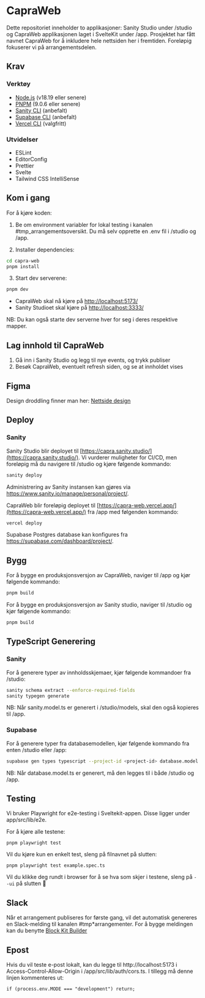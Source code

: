 # CapraWeb

Dette repositoriet inneholder to applikasjoner: Sanity Studio under /studio og CapraWeb applikasjonen laget i SvelteKit under /app. Prosjektet har fått navnet CapraWeb for å inkludere hele nettsiden her i fremtiden. Foreløpig fokuserer vi på arrangementsdelen.

## Krav

### Verktøy

- [Node.js](https://nodejs.org/en/) (v18.19 eller senere)
- [PNPM](https://pnpm.io/installation) (9.0.6 eller senere)
- [Sanity CLI](https://www.sanity.io/docs/getting-started-with-sanity-cli) (anbefalt)
- [Supabase CLI](https://supabase.com/docs/guides/cli/getting-started) (anbefalt)
- [Vercel CLI](https://vercel.com/docs/cli) (valgfritt)

### Utvidelser

- ESLint
- EditorConfig
- Prettier
- Svelte
- Tailwind CSS IntelliSense

## Kom i gang

For å kjøre koden:

1. Be om environment variabler for lokal testing i kanalen #tmp_arrangementsoversikt. Du må selv opprette en .env fil i /studio og /app.

2. Installer dependencies:

```bash
cd capra-web
pnpm install
```

3.  Start dev serverene:

```bash
pnpm dev
```

- CapraWeb skal nå kjøre på [http://localhost:5173/](http://localhost:5173/)
- Sanity Studioet skal kjøre på [http://localhost:3333/](http://localhost:3333/)

NB: Du kan også starte dev serverne hver for seg i deres respektive mapper.

## Lag innhold til CapraWeb

1. Gå inn i Sanity Studio og legg til nye events, og trykk publiser
2. Besøk CapraWeb, eventuelt refresh siden, og se at innholdet vises

## Figma

Design droddling finner man her: [Nettside design](https://www.figma.com/design/ZFgYAb0tYd8LUwKMomOfBx/Nettsideting?node-id=1-664&t=96Kmh2v9JKb1BpLY-0)

## Deploy

### Sanity

Sanity Studio blir deployet til [https://capra.sanity.studio/](https://capra.sanity.studio/). Vi vurderer muligheter for CI/CD, men foreløpig må du navigere til /studio og kjøre følgende kommando:

```bash
sanity deploy
```

Administrering av Sanity instansen kan gjøres via [https://www.sanity.io/manage/personal/project/<project-id>](https://www.sanity.io/manage/personal/project/<project-id>).

CapraWeb blir foreløpig deployet til [https://capra-web.vercel.app/](https://capra-web.vercel.app/) fra /app med følgenden kommando:

```bash
vercel deploy
```

Supabase Postgres database kan konfigures fra [https://supabase.com/dashboard/project/<project-id>](https://supabase.com/dashboard/project/<project-id>).

## Bygg

For å bygge en produksjonsversjon av CapraWeb, naviger til /app og kjør følgende kommando:

```bash
pnpm build
```

For å bygge en produksjonsversjon av Sanity studio, naviger til /studio og kjør følgende kommando:

```bash
pnpm build
```

## TypeScript Generering

### Sanity

For å generere typer av innholdsskjemaer, kjør følgende kommandoer fra /studio:

```sh
sanity schema extract --enforce-required-fields
sanity typegen generate
```

NB: Når sanity.model.ts er generert i /studio/models, skal den også kopieres til /app.

### Supabase

For å generere typer fra databasemodellen, kjør følgende kommando fra enten /studio eller /app:

```sh
supabase gen types typescript --project-id <project-id> database.model.ts
```

NB: Når database.model.ts er generert, må den legges til i både /studio og /app.

## Testing

Vi bruker Playwright for e2e-testing i Sveltekit-appen. Disse ligger under app/src/lib/e2e.

For å kjøre alle testene:

```
pnpm playwright test
```

Vil du kjøre kun en enkelt test, sleng på filnavnet på slutten:

```
pnpm playwright test example.spec.ts
```

Vil du klikke deg rundt i browser for å se hva som skjer i testene, sleng på `--ui` på slutten 🚀

## Slack

Når et arrangement publiseres for første gang, vil det automatisk genereres en Slack-melding til kanalen #tmp\*arrangementer. For å bygge meldingen kan du benytte [Block Kit Builder](https://app.slack.com/block-kit-builder)

## Epost

Hvis du vil teste e-post lokalt, kan du legge til http://localhost:5173 i Access-Control-Allow-Origin i /app/src/lib/auth/cors.ts.
I tillegg må denne linjen kommenteres ut:

```
if (process.env.MODE === "development") return;
```
